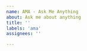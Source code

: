 ```yaml
---
name: AMA - Ask Me Anything
about: Ask me about anything
title: ''
labels: 'ama'
assignees: ''

---
```

